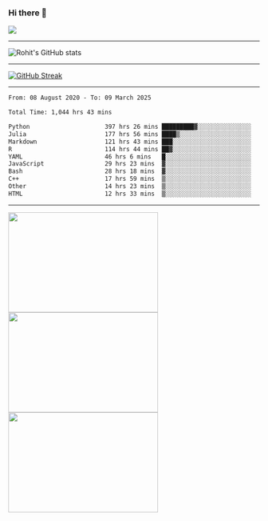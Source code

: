 ### Hi there 👋

 ![](https://komarev.com/ghpvc/?username=RohitRathore1&color=blueviolet)

<hr/>

![Rohit's GitHub stats](https://github-readme-stats.vercel.app/api?username=RohitRathore1&show_icons=true&theme=transparent)

<hr/>

[![GitHub Streak](http://github-readme-streak-stats.herokuapp.com?user=RohitRathore1&theme=dark&mode=weekly)](https://git.io/streak-stats)

<hr/>

<!--START_SECTION:waka-->

```txt
From: 08 August 2020 - To: 09 March 2025

Total Time: 1,044 hrs 43 mins

Python                     397 hrs 26 mins █████████▓░░░░░░░░░░░░░░░   38.04 %
Julia                      177 hrs 56 mins ████▒░░░░░░░░░░░░░░░░░░░░   17.03 %
Markdown                   121 hrs 43 mins ███░░░░░░░░░░░░░░░░░░░░░░   11.65 %
R                          114 hrs 44 mins ██▓░░░░░░░░░░░░░░░░░░░░░░   10.98 %
YAML                       46 hrs 6 mins   █░░░░░░░░░░░░░░░░░░░░░░░░   04.41 %
JavaScript                 29 hrs 23 mins  ▓░░░░░░░░░░░░░░░░░░░░░░░░   02.81 %
Bash                       28 hrs 18 mins  ▓░░░░░░░░░░░░░░░░░░░░░░░░   02.71 %
C++                        17 hrs 59 mins  ▒░░░░░░░░░░░░░░░░░░░░░░░░   01.72 %
Other                      14 hrs 23 mins  ▒░░░░░░░░░░░░░░░░░░░░░░░░   01.38 %
HTML                       12 hrs 33 mins  ▒░░░░░░░░░░░░░░░░░░░░░░░░   01.20 %
```

<!--END_SECTION:waka-->

<hr/>

<p>
  <img src="https://wakatime.com/share/@TeAmp0is0N/0205e68a-e5ed-48bf-b870-3c94c1fa77d3.svg" width="300" height="200">
  <img src="https://wakatime.com/share/@TeAmp0is0N/3935ee43-08a3-493e-8b95-60c1f9204b15.svg" width="300" height="200">
  <img src="https://wakatime.com/share/@TeAmp0is0N/8717aacc-7340-44e0-abb1-987dc9823fcd.svg" width="300" height="200">
</p>




